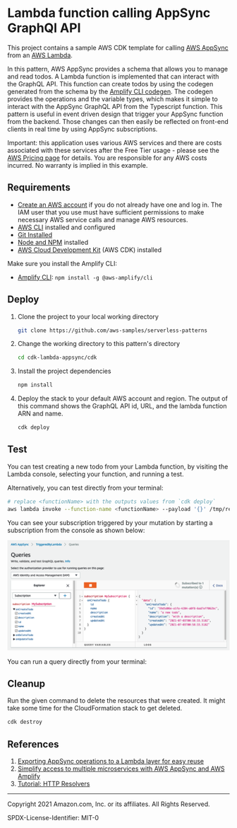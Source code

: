 # Lambda function calling AppSync GraphQl API

This project contains a sample AWS CDK template for calling [AWS AppSync](https://aws.amazon.com/appsync/) from an [AWS Lambda](https://aws.amazon.com/lambda/).

In this pattern, AWS AppSync provides a schema that allows you to manage and read todos. A Lambda function is implemented that can interact with the GraphQL API. This function can create todos by using the codegen generated from the schema by the [Amplify CLI codegen](https://docs.amplify.aws/cli). The codegen provides the operations and the variable types, which makes it simple to interact with the AppSync GraphQL API from the Typescript function. This pattern is useful in event driven design that trigger your AppSync function from the backend. Those changes can then easily be reflected on front-end clients in real time by using AppSync subscriptions.

Important: this application uses various AWS services and there are costs associated with these services after the Free Tier usage - please see the [AWS Pricing page](https://aws.amazon.com/pricing/) for details. You are responsible for any AWS costs incurred. No warranty is implied in this example.

## Requirements

* [Create an AWS account](https://portal.aws.amazon.com/gp/aws/developer/registration/index.html) if you do not already have one and log in. The IAM user that you use must have sufficient permissions to make necessary AWS service calls and manage AWS resources.
* [AWS CLI](https://docs.aws.amazon.com/cli/latest/userguide/install-cliv2.html) installed and configured
* [Git Installed](https://git-scm.com/book/en/v2/Getting-Started-Installing-Git)
* [Node and NPM](https://nodejs.org/en/download/) installed
* [AWS Cloud Development Kit](https://docs.aws.amazon.com/cdk/latest/guide/cli.html) (AWS CDK) installed

Make sure you install the Amplify CLI:

* [Amplify CLI](https://docs.amplify.aws/cli/start/install): `npm install -g @aws-amplify/cli`

## Deploy

1. Clone the project to your local working directory

   ```sh
   git clone https://github.com/aws-samples/serverless-patterns
   ```

2. Change the working directory to this pattern's directory

   ```sh
   cd cdk-lambda-appsync/cdk
   ```

3. Install the project dependencies

   ```sh
   npm install
   ```

4. Deploy the stack to your default AWS account and region. The output of this command shows the GraphQL API id, URL, and the lambda function ARN and name.

   ```sh
   cdk deploy
   ```

## Test

You can test creating a new todo from your Lambda function, by visiting the Lambda console, selecting your function, and running a test.

Alternatively, you can test directly from your terminal:

```sh
# replace <functionName> with the outputs values from `cdk deploy`
aws lambda invoke --function-name <functionName> --payload '{}' /tmp/response.json
```

You can see your subscription triggered by your mutation by starting a subscription from the console as shown below:

![Listen for subscriptions in the console console](console.png)

You can run a query directly from your terminal:

## Cleanup

Run the given command to delete the resources that were created. It might take some time for the CloudFormation stack to get deleted.

```sh
cdk destroy
```

## References

1. [Exporting AppSync operations to a Lambda layer for easy reuse](https://docs.amplify.aws/guides/functions/appsync-operations-to-lambda-layer/q/platform/js)
2. [Simplify access to multiple microservices with AWS AppSync and AWS Amplify](https://aws.amazon.com/blogs/mobile/appsync-microservices/)
3. [Tutorial: HTTP Resolvers](https://docs.aws.amazon.com/appsync/latest/devguide/tutorial-http-resolvers.html)

----
Copyright 2021 Amazon.com, Inc. or its affiliates. All Rights Reserved.

SPDX-License-Identifier: MIT-0
